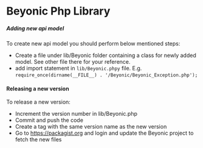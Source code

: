 # Beyonic Php Library

##### Adding new api model
To create new api model you should perform below mentioned steps:
- Create a file under lib/Beyonic folder containing a class for newly added model. See other file there for your reference.
- add import statement in ```lib/Beyonic.phpy``` file. E.g. ```require_once(dirname(__FILE__) . '/Beyonic/Beyonic_Exception.php');```


#### Releasing a new version
To release a new version:
- Increment the version number in lib/Beyonic.php
- Commit and push the code
- Create a tag with the same version name as the new version
- Go to https://packagist.org and login and update the Beyonic project to fetch the new files

